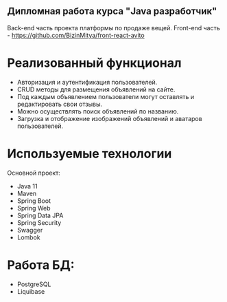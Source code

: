## Дипломная работа курса "Java разработчик"
Back-end часть проекта платформы по продаже вещей. Front-end часть - https://github.com/BizinMitya/front-react-avito

# Реализованный функционал
- Авторизация и аутентификация пользователей.
- CRUD методы для размещения объявлений на сайте.
- Под каждым объявлением пользователи могут оставлять и редактировать свои отзывы.
- Можно осуществлять поиск объявлений по названию.
- Загрузка и отображение изображений объявлений и аватаров пользователей.

# Используемые технологии
Основной проект:
- Java 11
- Maven
- Spring Boot
- Spring Web
- Spring Data JPA
- Spring Security
- Swagger
- Lombok
# Работа БД:
- PostgreSQL
- Liquibase
